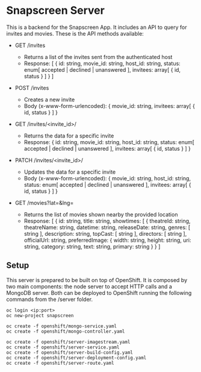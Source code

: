 # Snapscreen Server

This is a backend for the Snapscreen App. It includes an API to query for invites and movies. These is the API methods available:

- GET /invites
  - Returns a list of the invites sent from the authenticated host
  - Response: 
    [ { 
      id: string, 
      movie_id: string, 
      host_id: string, 
      status: enum[ accepted | declined | unanswered ], 
      invitees: array[ { id, status } ]
    } ]

- POST /invites
  - Creates a new invite
  - Body (x-www-form-urlencoded):
    { 
      movie_id: string, 
      invitees: array[ { id, status } ]
    }

- GET /invites/<invite_id>/
  - Returns the data for a specific invite
  - Response:
  	{ 
      id: string, 
      movie_id: string, 
      host_id: string, 
      status: enum[ accepted | declined | unanswered ], 
      invitees: array[ { id, status } ]
    }

- PATCH /invites/<invite_id>/
  - Updates the data for a specific invite
  - Body (x-www-form-urlencoded):
  	{ 
      movie_id: string, 
      host_id: string, 
      status: enum[ accepted | declined | unanswered ], 
      invitees: array[ { id, status } ]
    }

- GET /movies?lat=<latitude>&lng=<longitude>
  - Returns the list of movies shown nearby the provided location
  - Response:
    [ {
      id: string,
      title: string,
      showtimes: [ {
        theatreId: string,
        theatreName: string,
        datetime: string,
        releaseDate: string,
        genres: [ string ],
        description: string,
        topCast: [ string ],
        directors: [ string ],
        officialUrl: string,
        preferredImage: {
          width: string,
          height: string,
          uri: string,
          category: string,
          text: string,
          primary: string
        }
    } ]

## Setup

This server is prepared to be built on top of OpenShift. It is composed by two main components: the node server to accept HTTP calls and a MongoDB server. Both can be deployed to OpenShift running the following commands from the /server folder.

```
oc login <ip:port>
oc new-project snapscreen

oc create -f openshift/mongo-service.yaml
oc create -f openshift/mongo-controller.yaml

oc create -f openshift/server-imagestream.yaml
oc create -f openshift/server-service.yaml
oc create -f openshift/server-build-config.yaml
oc create -f openshift/server-deployment-config.yaml
oc create -f openshift/server-route.yaml
```